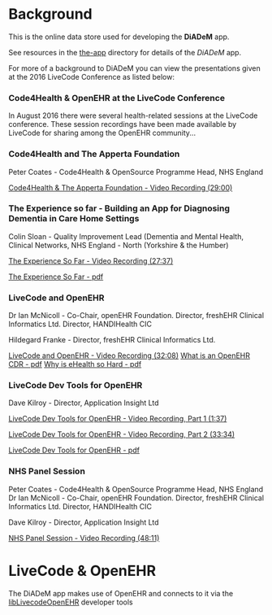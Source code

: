 # Background
This is the online data store used for developing the **DiADeM** app.

See resources in the [the-app](the-app/) directory for details of the *DiADeM* app.

For more of a background to DiADeM you can view the presentations given at the 2016 LiveCode Conference as listed below:

### Code4Health & OpenEHR at the LiveCode Conference
In August 2016 there were several health-related sessions at the LiveCode conference. These session recordings have been made available by LiveCode for sharing among the OpenEHR community...

### Code4Health and The Apperta Foundation
Peter Coates - Code4Health & OpenSource Programme Head, NHS England

[Code4Health & The Apperta Foundation - Video Recording (29:00)](http://livecode.wistia.com/medias/afi3nnqzno?embedType=async&videoFoam=true&videoWidth=0)

### The Experience so far - Building an App for Diagnosing Dementia in Care Home Settings
Colin Sloan - Quality Improvement Lead (Dementia and Mental Health, Clinical Networks, NHS England - North (Yorkshire & the Humber)

[The Experience So Far - Video Recording (27:37)](http://livecode.wistia.com/medias/bm8nqyzv72?embedType=async&videoFoam=true&videoWidth=0)

[The Experience So Far - pdf](/presentations/Colin_Sloane_Experience_so_far_Building_an_App_for_Dementia.pdf)

### LiveCode and OpenEHR
Dr Ian McNicoll - Co-Chair, openEHR Foundation. Director, freshEHR Clinical Informatics Ltd. Director, HANDIHealth CIC

Hildegard Franke - Director, freshEHR Clinical Informatics Ltd.

[LiveCode and OpenEHR - Video Recording (32:08)](http://livecode.wistia.com/medias/mivw33kp4u?embedType=async&videoFoam=true&videoWidth=0)
[What is an OpenEHR CDR - pdf](/presentations/Ian_McNicoll_What_is_an_openEHR_CDR.pdf)
[Why is eHealth so Hard - pdf](/presentations/Hildegard_Franke_Why_is_eHealth_so_Hard.pdf)

### LiveCode Dev Tools for OpenEHR
Dave Kilroy - Director, Application Insight Ltd

[LiveCode Dev Tools for OpenEHR - Video Recording, Part 1 (1:37)](http://livecode.wistia.com/medias/4bl2nrbpa6?embedType=async&videoFoam=true&videoWidth=0)

[LiveCode Dev Tools for OpenEHR - Video Recording, Part 2 (33:34)](http://livecode.wistia.com/medias/hbt7axceiu?embedType=async&videoFoam=true&videoWidth=0)

[LiveCode Dev Tools for OpenEHR - pdf](/presentations/Dave_Kilroy_LiveCode_Dev_Tools_for_OpenEHR-3.pdf)

### NHS Panel Session
Peter Coates - Code4Health & OpenSource Programme Head, NHS England
Dr Ian McNicoll - Co-Chair, openEHR Foundation. Director, freshEHR Clinical Informatics Ltd. Director, HANDIHealth CIC

Dave Kilroy - Director, Application Insight Ltd

[NHS Panel Session - Video Recording (48:11)](http://livecode.wistia.com/medias/rcb8ts0gb8?embedType=async&videoFoam=true&videoWidth=0)

# LiveCode & OpenEHR
The DiADeM app makes use of OpenEHR and connects to it via the [libLivecodeOpenEHR](https://github.com/ApplicationInsight/lib-LiveCode-OpenEHR) developer tools
